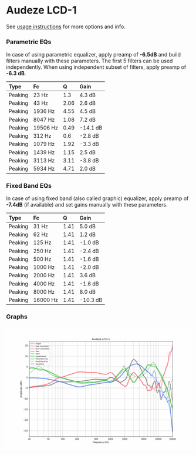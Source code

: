 # Audeze LCD-1
See [usage instructions](https://github.com/jaakkopasanen/AutoEq#usage) for more options and info.

### Parametric EQs
In case of using parametric equalizer, apply preamp of **-6.5dB** and build filters manually
with these parameters. The first 5 filters can be used independently.
When using independent subset of filters, apply preamp of **-6.3 dB**.

| Type    | Fc       |    Q | Gain     |
|:--------|:---------|:-----|:---------|
| Peaking | 23 Hz    | 1.3  | 4.3 dB   |
| Peaking | 43 Hz    | 2.06 | 2.6 dB   |
| Peaking | 1936 Hz  | 4.55 | 4.5 dB   |
| Peaking | 8047 Hz  | 1.08 | 7.2 dB   |
| Peaking | 19506 Hz | 0.49 | -14.1 dB |
| Peaking | 312 Hz   | 0.6  | -2.8 dB  |
| Peaking | 1079 Hz  | 1.92 | -3.3 dB  |
| Peaking | 1439 Hz  | 1.15 | 2.5 dB   |
| Peaking | 3113 Hz  | 3.11 | -3.8 dB  |
| Peaking | 5934 Hz  | 4.71 | 2.0 dB   |

### Fixed Band EQs
In case of using fixed band (also called graphic) equalizer, apply preamp of **-7.4dB**
(if available) and set gains manually with these parameters.

| Type    | Fc       |    Q | Gain     |
|:--------|:---------|:-----|:---------|
| Peaking | 31 Hz    | 1.41 | 5.0 dB   |
| Peaking | 62 Hz    | 1.41 | 1.2 dB   |
| Peaking | 125 Hz   | 1.41 | -1.0 dB  |
| Peaking | 250 Hz   | 1.41 | -2.4 dB  |
| Peaking | 500 Hz   | 1.41 | -1.6 dB  |
| Peaking | 1000 Hz  | 1.41 | -2.0 dB  |
| Peaking | 2000 Hz  | 1.41 | 3.6 dB   |
| Peaking | 4000 Hz  | 1.41 | -1.6 dB  |
| Peaking | 8000 Hz  | 1.41 | 8.0 dB   |
| Peaking | 16000 Hz | 1.41 | -10.3 dB |

### Graphs
![](./Audeze%20LCD-1.png)